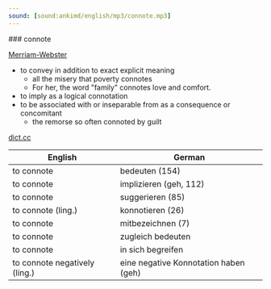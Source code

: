 ```yaml
---
sound: [sound:ankimd/english/mp3/connote.mp3]
---
```


\### connote

[Merriam-Webster](https://www.merriam-webster.com/dictionary/connote)

- to convey in addition to exact explicit meaning
    - all the misery that poverty connotes
    - For her, the word "family" connotes love and comfort.
- to imply as a logical connotation
- to be associated with or inseparable from as a consequence or concomitant
    - the remorse so often connoted by guilt

[dict.cc](https://www.dict.cc/connote)

| English        | German       |
| -------------- | ------------ |
| to connote | bedeuten (154) |
| to connote | implizieren (geh, 112) |
| to connote | suggerieren (85) |
| to connote (ling.) | konnotieren (26) |
| to connote | mitbezeichnen (7) |
| to connote | zugleich bedeuten |
| to connote | in sich begreifen |
| to connote negatively (ling.) | eine negative Konnotation haben (geh) |
